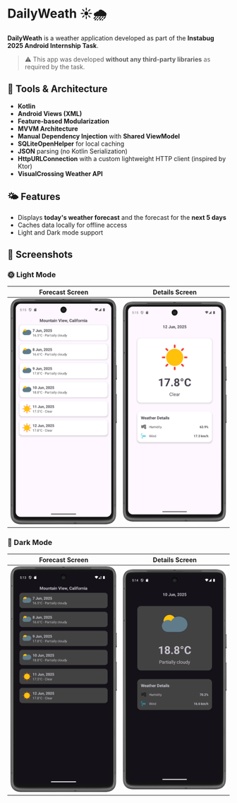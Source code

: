 # DailyWeath ☀️🌧️

**DailyWeath** is a weather application developed as part of the **Instabug 2025 Android Internship Task**.

> ⚠️ This app was developed **without any third-party libraries** as required by the task.

## 📱 Tools & Architecture

- **Kotlin**
- **Android Views (XML)**
- **Feature-based Modularization**
- **MVVM Architecture**
- **Manual Dependency Injection** with **Shared ViewModel**
- **SQLiteOpenHelper** for local caching
- **JSON** parsing (no Kotlin Serialization)
- **HttpURLConnection** with a custom lightweight HTTP client (inspired by Ktor)
- **VisualCrossing Weather API**

## 🌤 Features

- Displays **today's weather forecast** and the forecast for the **next 5 days**
- Caches data locally for offline access
- Light and Dark mode support

## 📸 Screenshots

### 🌞 Light Mode

| Forecast Screen | Details Screen |
|-------------|----------------|
| ![Light Forecast](./.assets/Forecast-Light.png) | ![Light Details](./.assets/Details-Light.png) |

### 🌙 Dark Mode

| Forecast Screen | Details Screen |
|-------------|----------------|
| ![Dark Forecast](./.assets/Forecast-Dark.png) | ![Dark Details](./.assets/Details-Dark.png) |
